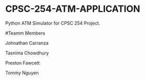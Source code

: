 # CPSC-254-ATM-APPLICATION
Python ATM Simulator for CPSC 254 Project.

#Teamm Members

Johnathan Carranza 

Tasnima Chowdhury

Preston Fawcett

Tommy Nguyen
